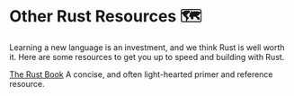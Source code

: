 ﻿# Other Rust Resources 🗺️

Learning a new language is an investment, and we think Rust is well worth it. Here are some resources to get you up to speed and building with Rust. 

[The Rust Book](https://doc.rust-lang.org/book/ch00-00-introduction.html)
A concise, and often light-hearted primer and reference resource.



